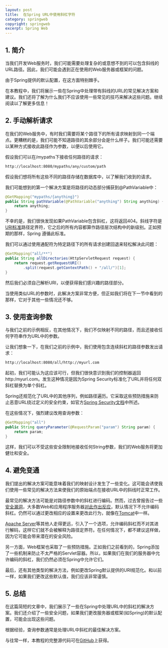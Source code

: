 ```yaml
---
layout: post
title:  在Spring URL中使用斜杠字符
category: springweb
copyright: springweb
excerpt: Spring Web
---
```


## 1. 简介

当我们开发Web服务时，我们可能需要处理复杂的或意想不到的可以包含斜线的URL路径。因此，我们可能会遇到正在使用的Web服务器或框架的问题。

由于Spring提供的默认配置，在这方面特别棘手。

在本教程中，我们将展示一些在Spring中处理带有斜线的URL的常见解决方案和建议。我们还将了解为什么我们不应该使用一些常见的技巧来解决这些问题。继续阅读以了解更多信息！

## 2. 手动解析请求

在我们的Web服务中，有时我们需要将某个路径下的所有请求映射到同一个端点。更糟糕的是，我们可能不知道路径的其余部分会是什么样子。我们可能还需要以某种方式接收此路径作为参数，以便以后使用它。

假设我们可以在/mypaths下接收任何路径的请求：

```bash
http://localhost:8080/mypaths/any/custom/path
```

假设我们想将所有这些不同的路径存储在数据库中，以了解我们收到的请求。

我们可能想到的第一个解决方案是将路径的动态部分捕获到@PathVariable中：

```java
@GetMapping("mypaths/{anything}")
public String pathVariable(@PathVariable("anything") String anything) {
    return anything;
}
```

不幸的是，我们很快发现如果PathVariable包含斜杠，这将返回404。斜线字符是[URI标准](https://tools.ietf.org/html/rfc3986)路径定界符，它之后的所有内容都算作路径层次结构中的新级别。正如预期的那样，Spring 遵循此标准。

我们可以通过使用通配符为特定路径下的所有请求创建回退来轻松解决此问题：

```java
@GetMapping("all/**")
public String allDirectories(HttpServletRequest request) {
    return request.getRequestURI()
        .split(request.getContextPath() + "/all/")[1];
}
```

然后我们必须自己解析URI，以便获得我们感兴趣的路径部分。

当使用类似URL的参数时，此解决方案非常方便，但正如我们将在下一节中看到的那样，它对于其他一些情况还不够。

## 3. 使用查询参数

与我们之前的示例相反，在其他情况下，我们不仅映射不同的路径，而且还接收任何字符串作为URL中的参数。

让我们想象一下，在我们之前的示例中，我们使用包含连续斜杠的路径参数发出请求：

```bash
http://localhost:8080/all/http://myurl.com
```

起初，我们可能认为这应该可行，但我们很快意识到我们的控制器返回http:/myurl.com。发生这种情况是因为Spring Security标准化了URL并将任何双斜杠替换为单个斜杠。

Spring还规范化了URL中的其他序列，例如路径遍历。它采取这些预防措施来防止恶意URL绕过定义的安全约束，如官方[Spring Security文档](https://docs.spring.io/spring-security/site/docs/current/reference/htmlsingle/#request-matching)中所述。

在这些情况下，强烈建议改用查询参数：

```java
@GetMapping("all")
public String queryParameter(@RequestParam("param") String param) {
    return param;
}
```

这样，我们可以不受这些安全限制地接收任何String参数，我们的Web服务将更加健壮和安全。

## 4. 避免变通

我们提出的解决方案可能意味着我们的映射设计发生了一些变化。这可能会诱使我们使用一些常见的解决方法来使我们的原始端点在接收URL中的斜线时正常工作。

最常见的解决方法可能是对路径参数中的斜杠进行编码。然而，过去曾报告过一些[安全漏洞](https://cve.mitre.org/cgi-bin/cvename.cgi?name=CVE-2007-0450)，大多数Web和应用程序服务器[对此作出反应](https://tomcat.apache.org/security-6.html#Fixed_in_Apache_Tomcat_6.0.10)，默认情况下不允许编码斜杠。仍然可以通过更改相应的设置来更改此行为，就像在[Tomcat](https://tomcat.apache.org/tomcat-9.0-doc/config/systemprops.html#Security)中一样。

[Apache Server](https://httpd.apache.org/docs/current/mod/core.html#allowencodedslashes)等其他人走得更远，引入了一个选项，允许编码斜杠而不对其进行解码，这样它们就不会被解释为路径定界符。在任何情况下，都不建议这样做，因为它可能会带来潜在的安全风险。

另一方面，Web框架也采取了一些预防措施。正如我们之前看到的，Spring添加了一些机制来防止不太严格的Servlet容器。所以，如果我们在我们的服务器中允许编码的斜杠，我们仍然必须在Spring中允许它们。

最后，还有其他类型的解决方法，例如更改Spring默认提供的URI规范化。和以前一样，如果我们更改这些默认值，我们应该非常谨慎。

## 5. 总结

在这篇简短的文章中，我们展示了一些在Spring中处理URL中的斜杠的解决方案。我们还介绍了一些安全问题，如果我们更改服务器或框架(如Spring)的默认配置，可能会出现这些问题。

根据经验，查询参数通常是处理URL中斜杠的最佳解决方案。

与往常一样，本教程的完整源代码可在[GitHub](https://github.com/tuyucheng7/taketoday-tutorial4j/tree/master/spring-web-modules)上获得。